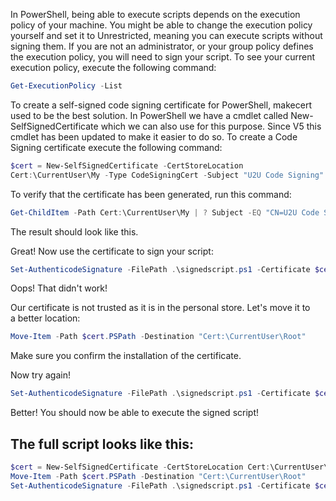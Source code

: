 In PowerShell, being able to execute scripts depends on the execution policy of your machine.
You might be able to change the execution policy yourself and set it to Unrestricted, meaning you can execute scripts without signing them.
If you are not an administrator, or your group policy defines the execution policy, you will need to sign your script.
To see your current execution policy, execute the following command:
```PowerShell   
Get-ExecutionPolicy -List
```


To create a self-signed code signing certificate for PowerShell, makecert used to be the best solution.
In PowerShell we have a cmdlet called New-SelfSignedCertificate which we can also use for this purpose. Since V5 this cmdlet has been updated to make it easier to do so.
To create a Code Signing certificate execute the following command:
```PowerShell
$cert = New-SelfSignedCertificate -CertStoreLocation 
Cert:\CurrentUser\My -Type CodeSigningCert -Subject "U2U Code Signing"
```
To verify that the certificate has been generated, run this command:
```PowerShell
Get-ChildItem -Path Cert:\CurrentUser\My | ? Subject -EQ "CN=U2U Code Signing"
```
The result should look like this.


Great! Now use the certificate to sign your script:
```PowerShell
Set-AuthenticodeSignature -FilePath .\signedscript.ps1 -Certificate $cert
```
Oops! That didn't work!


Our certificate is not trusted as it is in the personal store.
Let's move it to a better location:
```PowerShell
Move-Item -Path $cert.PSPath -Destination "Cert:\CurrentUser\Root"
```
Make sure you confirm the installation of the certificate.



Now try again!
```PowerShell
Set-AuthenticodeSignature -FilePath .\signedscript.ps1 -Certificate $cert
```

Better!
You should now be able to execute the signed script!

## The full script looks like this:
```PowerShell
$cert = New-SelfSignedCertificate -CertStoreLocation Cert:\CurrentUser\My -Type CodeSigningCert -Subject "U2U Code Signing"
Move-Item -Path $cert.PSPath -Destination "Cert:\CurrentUser\Root"
Set-AuthenticodeSignature -FilePath .\signedscript.ps1 -Certificate $cert
```
